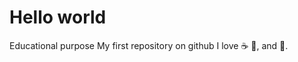 # Hello world
Educational purpose
My first repository on github
I love :coffee: :pizza:, and :dancer:.
